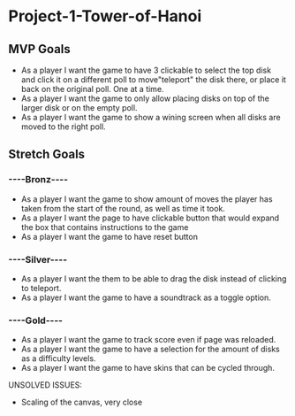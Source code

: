 

# Project-1-Tower-of-Hanoi
## MVP Goals
- As a player I want the game to have 3 clickable to select the top disk and click it on a different poll to move"teleport" the disk there, or place it back on the original poll. One at a time.
- As a player I want the game to only allow placing disks on top of the larger disk or on the empty poll.
- As a player I want the game to show a wining screen when all disks are moved to the right poll.

## Stretch Goals

### ----Bronz----

- As a player I want the game to show amount of moves the player has taken from the start of the round, as well as time it took.
- As a player I want the page to have clickable button that would expand the box that contains instructions to the game
- As a player I want the game to have reset button
### ----Silver----

- As a player I want the them to be able to drag the disk instead of clicking to teleport.
- As a player I want the game to have a soundtrack as a toggle option.
### ----Gold----

- As a player I want the game to track score even if page was reloaded.
- As a player I want the game to have a selection for the amount of disks as a difficulty levels.
- As a player I want the game to have skins that can be cycled through.





UNSOLVED ISSUES:

- Scaling of the canvas, very close
